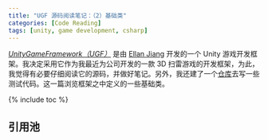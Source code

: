 ```yaml
---
title: "UGF 源码阅读笔记：（2）基础类"
categories: [Code Reading]
tags: [unity, game development, csharp]
---
```


[*UnityGameFramework（UGF）*](https://gameframework.cn/) 是由 [Ellan Jiang](https://github.com/EllanJiang) 开发的一个 Unity 游戏开发框架。我决定采用它作为我最近为公司开发的一款 3D 扫雷游戏的开发框架，为此，我觉得有必要仔细阅读它的源码，并做好笔记。另外，我还建了一个[仓库](https://github.com/alxddh/UGFPlayground)去写一些测试代码。这一篇浏览框架之中定义的一些基础类。

{% include toc %}

## 引用池

